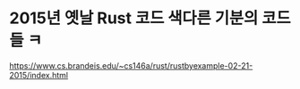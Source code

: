 # 2015년 옛날 Rust 코드 색다른 기분의 코드들 ㅋ

https://www.cs.brandeis.edu/~cs146a/rust/rustbyexample-02-21-2015/index.html
